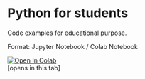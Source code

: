 # Python for students
Code examples for educational purpose.

Format: Jupyter Notebook / Colab Notebook


[![Open In Colab](https://colab.research.google.com/assets/colab-badge.svg)](https://colab.research.google.com/github/bisentralen/python-for-students)  
[opens in this tab]
